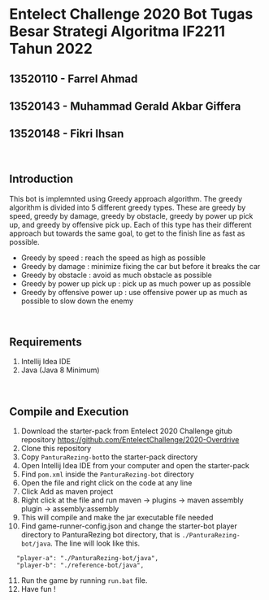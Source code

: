 # Entelect Challenge 2020 Bot Tugas Besar Strategi Algoritma IF2211 Tahun 2022

## 13520110 - Farrel Ahmad
## 13520143 - Muhammad Gerald Akbar Giffera
## 13520148 - Fikri Ihsan

<br>

## Introduction
This bot is implemnted using Greedy approach algorithm. The greedy algorithm is divided into 5 different greedy types. These are greedy by speed, greedy by damage, greedy by obstacle, greedy by power up pick up, and greedy by offensive pick up. Each of this type has their different approach but towards the same goal, to get to the finish line as fast as possible.

- Greedy by speed : reach the speed as high as possible
- Greedy by damage : minimize fixing the car but before it breaks the car
- Greedy by obstacle : avoid as much obstacle as possible
- Greedy by power up pick up : pick up as much power up as possible
- Greedy by offensive power up : use offensive power up as much as possible to slow down the enemy

<br>

## Requirements
1. Intellij Idea IDE
2. Java (Java 8 Minimum)

<br>

## Compile and Execution
1. Download the starter-pack from Entelect 2020 Challenge gitub repository https://github.com/EntelectChallenge/2020-Overdrive
2. Clone this repository
3. Copy `PanturaRezing-bot`to the starter-pack directory
4. Open Intellij Idea IDE from your computer and open the starter-pack
5. Find `pom.xml` inside the `PanturaRezing-bot` directory
6. Open the file and right click on the code at any line
7. Click Add as maven project
8. Right click at the file and run maven -> plugins -> maven assembly plugin -> assembly:assembly
9. This will compile and make the jar executable file needed
10. Find game-runner-config.json and change the starter-bot player directory to PanturaRezing bot directory, that is `./PanturaRezing-bot/java`. The line will look like this.
```
  "player-a": "./PanturaRezing-bot/java",
  "player-b": "./reference-bot/java",
```
11. Run the game by running `run.bat` file.
12. Have fun !